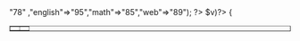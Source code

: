 <?php
$GPI = array("programming2" =>"78" ,"english"=>"95","math"=>"85","web"=>"89");
?>
<table border="1">
 <?php foreach ($GPI as $k => $v)?> {
 	<tr><td><?php echo $k; ?></td>
 	<td><?php echo $k; ?></td></tr>
 <?php } ?>
</table>

